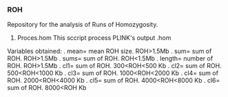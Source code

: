 ### ROH

Repository for the analysis of Runs of Homozygosity.


1. Proces.hom
  This sccript process PLINK's output .hom
  
  Variables obtained:
   . mean= mean ROH size. ROH>1.5Mb
   . sum= sum of ROH. ROH>1.5Mb
   . sums= sum of ROH. ROH<1.5Mb
   . length= number of ROH. ROH>1.5Mb
   . cl1= sum of ROH. 300<ROH<500 Kb
   . cl2= sum of ROH. 500<ROH<1000 Kb
   . cl3= sum of ROH. 1000<ROH<2000 Kb
   . cl4= sum of ROH. 2000<ROH<4000 Kb
   . cl5= sum of ROH. 4000<ROH<8000 Kb
   . cl6= sum of ROH. 8000<ROH Kb
      

